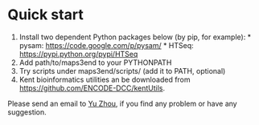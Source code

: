 # Quick start #

  1. Install two dependent Python packages below (by pip, for example):
    * pysam: https://code.google.com/p/pysam/
    * HTSeq: https://pypi.python.org/pypi/HTSeq
  1. Add path/to/maps3end to your PYTHONPATH
  1. Try scripts under maps3end/scripts/ (add it to PATH, optional)
  1. Kent bioinformatics utilities an be downloaded from https://github.com/ENCODE-DCC/kentUtils.

Please send an email to [Yu Zhou](mailto:zhouyubio@gmail.com), if you find any problem or have any suggestion.